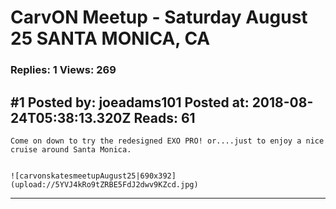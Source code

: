 # CarvON Meetup - Saturday August 25 SANTA MONICA, CA

### Replies: 1 Views: 269

## \#1 Posted by: joeadams101 Posted at: 2018-08-24T05:38:13.320Z Reads: 61

```
Come on down to try the redesigned EXO PRO! or....just to enjoy a nice cruise around Santa Monica.


![carvonskatesmeetupAugust25|690x392](upload://5YVJ4kRo9tZRBE5FdJ2dwv9KZcd.jpg)
```

---
